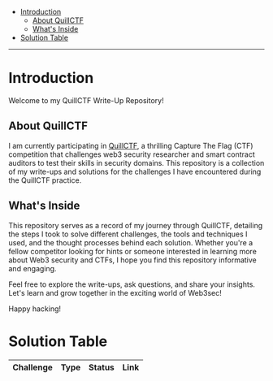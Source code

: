 - [Introduction](#introduction)
  - [About QuillCTF](#about-quillctf)
  - [What's Inside](#whats-inside)
- [Solution Table](#solution-table)


---
# Introduction

Welcome to my QuillCTF Write-Up Repository!

## About QuillCTF
I am currently participating in [QuillCTF](https://www.quillaudits.com/academy/ctf), a thrilling Capture The Flag (CTF) competition that challenges web3 security researcher and smart contract auditors to test their skills in security domains. This repository is a collection of my write-ups and solutions for the challenges I have encountered during the QuillCTF practice.

## What's Inside
This repository serves as a record of my journey through QuillCTF, detailing the steps I took to solve different challenges, the tools and techniques I used, and the thought processes behind each solution. Whether you're a fellow competitor looking for hints or someone interested in learning more about Web3 security and CTFs, I hope you find this repository informative and engaging.

Feel free to explore the write-ups, ask questions, and share your insights. Let's learn and grow together in the exciting world of Web3sec!

Happy hacking!

# Solution Table

| Challenge | Type | Status | Link |
|-----------|------|--------|------|